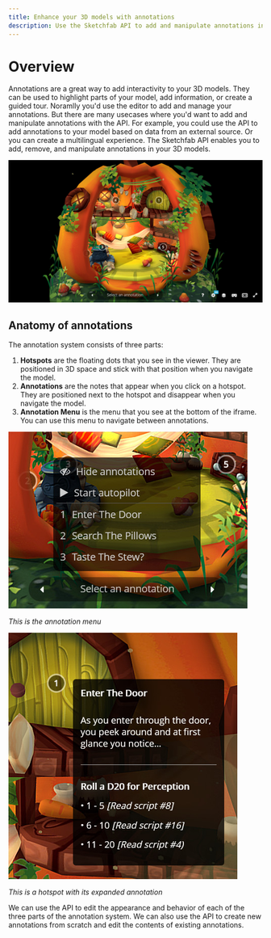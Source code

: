 ```yaml
---
title: Enhance your 3D models with annotations
description: Use the Sketchfab API to add and manipulate annotations in your 3D models
---
```


# Overview

Annotations are a great way to add interactivity to your 3D models. They can be used to highlight parts of your model, add information, or create a guided tour. Noramlly you'd use the editor to add and manage your annotations. But there are many usecases where you'd want to add and manipulate annotations with the API. For example, you could use the API to add annotations to your model based on data from an external source. Or you can create a multilingual experience. The Sketchfab API enables you to add, remove, and manipulate annotations in your 3D models.

![annotation overview](./annotation-overview.jpg)

## Anatomy of annotations

The annotation system consists of three parts:

1. **Hotspots** are the floating dots that you see in the viewer. They are positioned in 3D space and stick with that position when you navigate the model.
2. **Annotations** are the notes that appear when you click on a hotspot. They are positioned next to the hotspot and disappear when you navigate the model.
3. **Annotation Menu** is the menu that you see at the bottom of the iframe. You can use this menu to navigate between annotations.

![annotation menu](./annotation-menu.jpg)

*This is the annotation menu*

![annotation hotspot note](./annotation-hotspot-note.jpg)

*This is a hotspot with its expanded annotation*

We can use the API to edit the appearance and behavior of each of the three parts of the annotation system. We can also use the API to create new annotations from scratch and edit the contents of existing annotations.

